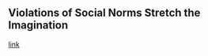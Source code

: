 ## Violations of Social Norms Stretch the Imagination

[link](https://www.psychologytoday.com/intl/blog/inconceivable/202101/violations-social-norms-stretch-the-imagination)
